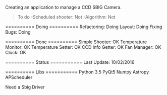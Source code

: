 Creating an application to manage a CCD SBIG Camera.


> To do
> -Scheduled shooter: Not
> -Algorithm: Not

========== Doing ==========
Refactoring: Doing
Layout: Doing
Fixing Bugs: Doing

========== Done ==========
Simple Shooter: OK
Temperature Monitor: OK
Temperature Setter: OK
CCD Info Getter: OK
Fan Manager: OK
Clock: OK


========== Status ===========
Last Update: 10/02/2016

========== Libs ===========
Python 3.5
PyQt5
Numpy
Astropy
APScheduler

Need a Sbig Driver

